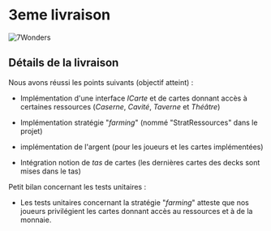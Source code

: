 # 3eme livraison

![7Wonders](https://image.noelshack.com/fichiers/2019/06/1/1549316565-7-wonders.jpg)

## Détails de la livraison  

Nous avons réussi les points suivants (objectif atteint) :

* Implémentation d'une interface *ICarte* et de cartes donnant accès à certaines ressources (*Caserne*, *Cavité*, *Taverne* et *Théâtre*)

* Implémentation stratégie "*farming*" (nommé "StratRessources" dans le projet)

* implémentation de l'argent (pour les joueurs et les cartes implémentées)

* Intégration notion de _tas_ de cartes (les dernières cartes des decks sont mises dans le tas)

Petit bilan concernant les tests unitaires :

* Les tests unitaires concernant la stratégie "*farming*" atteste que nos joueurs privilégient les cartes donnant accès au ressources et à de la monnaie.